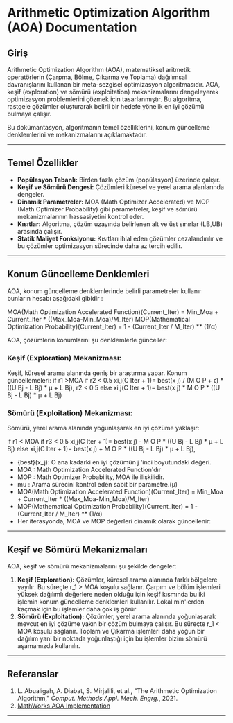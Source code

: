 # Arithmetic Optimization Algorithm (AOA) Documentation

## Giriş
Arithmetic Optimization Algorithm (AOA), matematiksel aritmetik operatörlerin (Çarpma, Bölme, Çıkarma ve Toplama) dağılımsal davranışlarını kullanan bir meta-sezgisel optimizasyon algoritmasıdır. AOA, keşif (exploration) ve sömürü (exploitation) mekanizmalarını dengeleyerek optimizasyon problemlerini çözmek için tasarlanmıştır. Bu algoritma, rastgele çözümler oluşturarak belirli bir hedefe yönelik en iyi çözümü bulmaya çalışır.

Bu dokümantasyon, algoritmanın temel özelliklerini, konum güncelleme denklemlerini ve mekanizmalarını açıklamaktadır.

---

## Temel Özellikler
- **Popülasyon Tabanlı:** Birden fazla çözüm (popülasyon) üzerinde çalışır.
- **Keşif ve Sömürü Dengesi:** Çözümleri küresel ve yerel arama alanlarında dengeler.
- **Dinamik Parametreler:**  MOA (Math Optimizer Accelerated) ve MOP  (Math Optimizer Probability) gibi parametreler, keşif ve sömürü mekanizmalarının hassasiyetini kontrol eder.
- **Kısıtlar:** Algoritma, çözüm uzayında belirlenen alt ve üst sınırlar (LB,UB) arasında çalışır.
- **Statik Maliyet Fonksiyonu:** Kısıtları ihlal eden çözümler cezalandırılır ve bu çözümler optimizasyon sürecinde daha az tercih edilir.

---

## Konum Güncelleme Denklemleri
AOA, konum güncelleme denklemlerinde belirli parametreler kullanır bunların hesabı aşağıdaki gibidir :

MOA(Math Optimization Accelerated Function)(Current_Iter) = Min_Moa + Current_Iter * ((Max_Moa-Min_Moa)/M_Iter)
MOP(Mathematical Optimization Probability)(Current_Iter) = 1 - (Current_Iter / M_Iter) ** (1/α) 

AOA, çözümlerin konumlarını şu denklemlerle günceller:

### Keşif (Exploration) Mekanizması:
Keşif, küresel arama alanında geniş bir araştırma yapar. Konum güncellemeleri:
 if r1 >MOA 
    if r2 < 0.5
    xi,j(C Iter + 1)= best(x j) / (M O P + ϵ) * ((U Bj - L Bj) * µ + L Bj), r2 < 0.5
    else 
    xi,j(C Iter + 1)= best(x j) * M O P * ((U Bj - L Bj) * µ + L Bj)



### Sömürü (Exploitation) Mekanizması:
Sömürü, yerel arama alanında yoğunlaşarak en iyi çözüme yaklaşır:

 if r1 < MOA 
    if r3 < 0.5
    xi,j(C Iter + 1)= best(x j) - M O P * ((U Bj - L Bj) * µ + L Bj)
    else 
    xi,j(C Iter + 1)= best(x j) + M O P * ((U Bj - L Bj) * µ + L Bj),


- {best}(x_j): O ana kadarki en iyi çözümün j 'inci boyutundaki değeri.
-  MOA : Math Optimization Accelerated Function'dır 
-  MOP : Math Optimizer Probability, MOA ile ilişkilidir.
-  mu : Arama sürecini kontrol eden sabit bir parametre.(µ)
-   MOA(Math Optimization Accelerated Function)(Current_Iter) = Min_Moa + Current_Iter * ((Max_Moa-Min_Moa)/M_Iter)
-   MOP(Mathematical Optimization Probability)(Current_Iter) = 1 - (Current_Iter / M_Iter) ** (1/α)   
-   Her iterasyonda, MOA ve MOP değerleri dinamik olarak güncellenir:
---

## Keşif ve Sömürü Mekanizmaları
AOA, keşif ve sömürü mekanizmalarını şu şekilde dengeler:
1. **Keşif (Exploration):** Çözümler, küresel arama alanında farklı bölgelere yayılır. Bu süreçte r_1 > MOA  koşulu sağlanır. Çarpım ve bölüm işlemleri yüksek dağılımlı değerlere neden olduğu için keşif kısmında bu iki işlemin konum güncelleme denklemleri kullanılır. Lokal min'lerden kaçmak için bu işlemler daha çok iş görür
2. **Sömürü (Exploitation):** Çözümler, yerel arama alanında yoğunlaşarak mevcut en iyi çözüme yakın bir çözüm bulmaya çalışır. Bu süreçte  r_1 < MOA  koşulu sağlanır. Toplam ve Çıkarma işlemleri daha yoğun bir dağılım yani bir noktada yoğunlaştığı için bu işlemler bizim sömürü aşamamızda kullanılır.



---

## Referanslar
1. L. Abualigah, A. Diabat, S. Mirjalili, et al., "The Arithmetic Optimization Algorithm," *Comput. Methods Appl. Mech. Engrg.*, 2021.  
2. [MathWorks AOA Implementation](http://www.mathworks.com/matlabcentral/fileexchange/84742)

---

